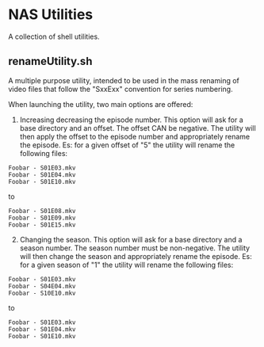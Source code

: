 # NAS Utilities
A collection of shell utilities.

## renameUtility.sh
A multiple purpose utility, intended to be used in the mass renaming of video files that follow the "SxxExx" convention for series numbering.

When launching the utility, two main options are offered:
1) Increasing decreasing the episode number.
This option will ask for a base directory and an offset. The offset CAN be negative.
The utility will then apply the offset to the episode number and appropriately rename the episode.
Es: for a given offset of "5" the utility will rename the following files:
```
Foobar - S01E03.mkv
Foobar - S01E04.mkv
Foobar - S01E10.mkv
```
to
```
Foobar - S01E08.mkv
Foobar - S01E09.mkv
Foobar - S01E15.mkv
```

2) Changing the season.
This option will ask for a base directory and a season number. The season number must be non-negative.
The utility will then change the season and appropriately rename the episode.
Es: for a given season of "1" the utility will rename the following files:
```
Foobar - S01E03.mkv
Foobar - S04E04.mkv
Foobar - S10E10.mkv
```
to
```
Foobar - S01E03.mkv
Foobar - S01E04.mkv
Foobar - S01E10.mkv
```
